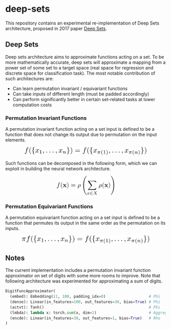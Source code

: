 # deep-sets
This repository contains an experimental re-implementation of Deep Sets architecture, proposed in 2017 paper [Deep Sets](https://arxiv.org/pdf/1703.06114.pdf). 

## Deep Sets
Deep sets architecture aims to approximate functions acting on a set. To be more mathematically accurate, deep sets will approximate a mapping from a power set of some set to a target space (real space for regression and discrete space for classification task). The most notable contribution of such architectures are:

- Can learn permutation invariant / equivariant functions
- Can take inputs of different length (must be padded accordingly)
- Can perform significantly better in certain set-related tasks at lower computation costs

### Permutation Invariant Functions
A permutation invariant function acting on a set input is defined to be a function that does not change its output due to permutation on the input elements.
<center>
<img src="https://github.com/jkgrad/deep-sets/blob/main/assets/perm-invariant.png" height="25">
</center>

Such functions can be decomposed in the following form, which we can exploit in building the neural network architecture. 
<center>
  <img src="https://github.com/jkgrad/deep-sets/blob/main/assets/perm-invariant-decompose.png" height="60">
</center>

### Permutation Equivariant Functions
A permutation equivariant function acting on a set input is defined to be a function that permutes its output in the same order as the permutation on its inputs.
<center>
  <img src="https://github.com/jkgrad/deep-sets/blob/main/assets/perm-equivariant.png" height="25">
</center>

## Notes
The current implementation includes a permutation invariant function approximator on set of digits with some more rooms to improve. Note that following architecture was experimented for approximating a sum of digits. 

```python
DigitFuncApproximator(
  (embed): Embedding(11, 100, padding_idx=0)                   # Phi
  (dense): Linear(in_features=100, out_features=30, bias=True) # Phi
  (actvt): Tanh()                                              # Phi
  (lmbda): lambda x: torch.sum(x, dim=1)                       # Aggregator
  (encde): Linear(in_features=30, out_features=1, bias=True)   # Rho
)
```

